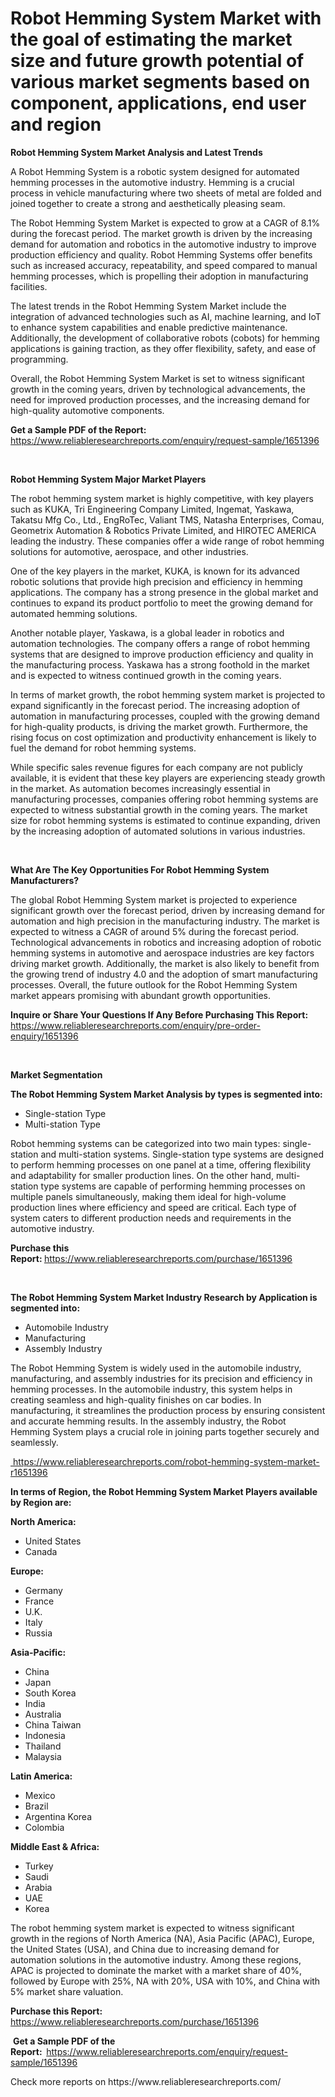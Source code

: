 <p><h1>Robot Hemming System Market with the goal of estimating the market size and future growth potential of various market segments based on component, applications, end user and region</h1></p><p><strong>Robot Hemming System Market Analysis and Latest Trends</strong></p>
<p><p>A Robot Hemming System is a robotic system designed for automated hemming processes in the automotive industry. Hemming is a crucial process in vehicle manufacturing where two sheets of metal are folded and joined together to create a strong and aesthetically pleasing seam.</p><p>The Robot Hemming System Market is expected to grow at a CAGR of 8.1% during the forecast period. The market growth is driven by the increasing demand for automation and robotics in the automotive industry to improve production efficiency and quality. Robot Hemming Systems offer benefits such as increased accuracy, repeatability, and speed compared to manual hemming processes, which is propelling their adoption in manufacturing facilities.</p><p>The latest trends in the Robot Hemming System Market include the integration of advanced technologies such as AI, machine learning, and IoT to enhance system capabilities and enable predictive maintenance. Additionally, the development of collaborative robots (cobots) for hemming applications is gaining traction, as they offer flexibility, safety, and ease of programming.</p><p>Overall, the Robot Hemming System Market is set to witness significant growth in the coming years, driven by technological advancements, the need for improved production processes, and the increasing demand for high-quality automotive components.</p></p>
<p><strong>Get a Sample PDF of the Report:&nbsp;</strong> <a href="https://www.reliableresearchreports.com/enquiry/request-sample/1651396">https://www.reliableresearchreports.com/enquiry/request-sample/1651396</a></p>
<p>&nbsp;</p>
<p><strong>Robot Hemming System Major Market Players</strong></p>
<p><p>The robot hemming system market is highly competitive, with key players such as KUKA, Tri Engineering Company Limited, Ingemat, Yaskawa, Takatsu Mfg Co., Ltd., EngRoTec, Valiant TMS, Natasha Enterprises, Comau, Geometrix Automation & Robotics Private Limited, and HIROTEC AMERICA leading the industry. These companies offer a wide range of robot hemming solutions for automotive, aerospace, and other industries.</p><p>One of the key players in the market, KUKA, is known for its advanced robotic solutions that provide high precision and efficiency in hemming applications. The company has a strong presence in the global market and continues to expand its product portfolio to meet the growing demand for automated hemming solutions.</p><p>Another notable player, Yaskawa, is a global leader in robotics and automation technologies. The company offers a range of robot hemming systems that are designed to improve production efficiency and quality in the manufacturing process. Yaskawa has a strong foothold in the market and is expected to witness continued growth in the coming years.</p><p>In terms of market growth, the robot hemming system market is projected to expand significantly in the forecast period. The increasing adoption of automation in manufacturing processes, coupled with the growing demand for high-quality products, is driving the market growth. Furthermore, the rising focus on cost optimization and productivity enhancement is likely to fuel the demand for robot hemming systems.</p><p>While specific sales revenue figures for each company are not publicly available, it is evident that these key players are experiencing steady growth in the market. As automation becomes increasingly essential in manufacturing processes, companies offering robot hemming systems are expected to witness substantial growth in the coming years. The market size for robot hemming systems is estimated to continue expanding, driven by the increasing adoption of automated solutions in various industries.</p></p>
<p>&nbsp;</p>
<p><strong>What Are The Key Opportunities For Robot Hemming System Manufacturers?</strong></p>
<p><p>The global Robot Hemming System market is projected to experience significant growth over the forecast period, driven by increasing demand for automation and high precision in the manufacturing industry. The market is expected to witness a CAGR of around 5% during the forecast period. Technological advancements in robotics and increasing adoption of robotic hemming systems in automotive and aerospace industries are key factors driving market growth. Additionally, the market is also likely to benefit from the growing trend of industry 4.0 and the adoption of smart manufacturing processes. Overall, the future outlook for the Robot Hemming System market appears promising with abundant growth opportunities.</p></p>
<p><strong>Inquire or Share Your Questions If Any Before Purchasing This Report:</strong> <a href="https://www.reliableresearchreports.com/enquiry/pre-order-enquiry/1651396">https://www.reliableresearchreports.com/enquiry/pre-order-enquiry/1651396</a></p>
<p>&nbsp;</p>
<p><strong>Market Segmentation</strong></p>
<p><strong>The Robot Hemming System Market Analysis by types is segmented into:</strong></p>
<p><ul><li>Single-station Type</li><li>Multi-station Type</li></ul></p>
<p><p>Robot hemming systems can be categorized into two main types: single-station and multi-station systems. Single-station type systems are designed to perform hemming processes on one panel at a time, offering flexibility and adaptability for smaller production lines. On the other hand, multi-station type systems are capable of performing hemming processes on multiple panels simultaneously, making them ideal for high-volume production lines where efficiency and speed are critical. Each type of system caters to different production needs and requirements in the automotive industry.</p></p>
<p><strong>Purchase this Report:&nbsp;</strong><a href="https://www.reliableresearchreports.com/purchase/1651396">https://www.reliableresearchreports.com/purchase/1651396</a></p>
<p>&nbsp;</p>
<p><strong>The Robot Hemming System Market Industry Research by Application is segmented into:</strong></p>
<p><ul><li>Automobile Industry</li><li>Manufacturing</li><li>Assembly Industry</li></ul></p>
<p><p>The Robot Hemming System is widely used in the automobile industry, manufacturing, and assembly industries for its precision and efficiency in hemming processes. In the automobile industry, this system helps in creating seamless and high-quality finishes on car bodies. In manufacturing, it streamlines the production process by ensuring consistent and accurate hemming results. In the assembly industry, the Robot Hemming System plays a crucial role in joining parts together securely and seamlessly.</p></p>
<p><a href="https://www.reliableresearchreports.com/robot-hemming-system-market-r1651396">&nbsp;https://www.reliableresearchreports.com/robot-hemming-system-market-r1651396</a></p>
<p><strong>In terms of Region, the Robot Hemming System Market Players available by Region are:</strong></p>
<p>
    <p> <strong> North America: </strong>
        <ul>
            <li>United States</li>
            <li>Canada</li>
        </ul>
        </p> 
    <p> <strong> Europe: </strong>
        <ul>
            <li>Germany</li>
            <li>France</li>
            <li>U.K.</li>
            <li>Italy</li>
            <li>Russia</li>
        </ul>
        </p> 
    <p> <strong> Asia-Pacific: </strong>
        <ul>
            <li>China</li>
            <li>Japan</li>
            <li>South Korea</li>
            <li>India</li>
            <li>Australia</li>
            <li>China Taiwan</li>
            <li>Indonesia</li>
            <li>Thailand</li>
            <li>Malaysia</li>
        </ul>
        </p> 
    <p> <strong> Latin America: </strong>
        <ul>
            <li>Mexico</li>
            <li>Brazil</li>
            <li>Argentina Korea</li>
            <li>Colombia</li>
        </ul>
        </p> 
    <p> <strong> Middle East & Africa: </strong>
        <ul>
            <li>Turkey</li>
            <li>Saudi</li>
            <li>Arabia</li>
            <li>UAE</li>
            <li>Korea</li>
        </ul>
    </p>
    </p>
<p><p>The robot hemming system market is expected to witness significant growth in the regions of North America (NA), Asia Pacific (APAC), Europe, the United States (USA), and China due to increasing demand for automation solutions in the automotive industry. Among these regions, APAC is projected to dominate the market with a market share of 40%, followed by Europe with 25%, NA with 20%, USA with 10%, and China with 5% market share valuation.</p></p>
<p><strong>Purchase this Report: </strong><a href="https://www.reliableresearchreports.com/purchase/1651396">https://www.reliableresearchreports.com/purchase/1651396</a></p>
<p>&nbsp;<strong>Get a Sample PDF of the Report:&nbsp;&nbsp;</strong><a href="https://www.reliableresearchreports.com/enquiry/request-sample/1651396">https://www.reliableresearchreports.com/enquiry/request-sample/1651396</a></p>
<p><strong></strong></p>
<p>Check more reports on https://www.reliableresearchreports.com/</p>